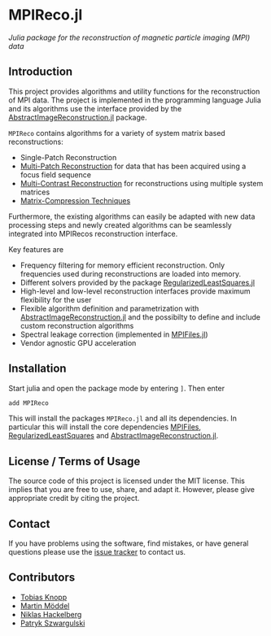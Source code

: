 # MPIReco.jl

*Julia package for the reconstruction of magnetic particle imaging (MPI) data*

## Introduction

This project provides algorithms and utility functions for the reconstruction of MPI data. The project
is implemented in the programming language Julia and its algorithms use the interface provided by the [AbstractImageReconstruction.jl](https://github.com/JuliaImageRecon/AbstractImageReconstruction.jl) package.

`MPIReco` contains algorithms for a variety of system matrix based reconstructions:

* Single-Patch Reconstruction
* [Multi-Patch Reconstruction](@ref) for data that has been acquired
  using a focus field sequence
* [Multi-Contrast Reconstruction](@ref) for reconstructions using multiple system matrices
* [Matrix-Compression Techniques](@ref)

Furthermore, the existing algorithms can easily be adapted with new data processing steps and newly created algorithms can be seamlessly integrated into MPIRecos reconstruction interface.

Key features are

* Frequency filtering for memory efficient reconstruction. Only frequencies used
  during reconstructions are loaded into memory.
* Different solvers provided by the package [RegularizedLeastSquares.jl](https://github.com/tknopp/RegularizedLeastSquares.jl)
* High-level and low-level reconstruction interfaces provide maximum flexibility for
  the user
* Flexible algorithm definition and parametrization with [AbstractImageReconstruction.jl](https://github.com/JuliaImageRecon/AbstractImageReconstruction.jl) and the possibilty to define and include custom reconstruction algorithms
* Spectral leakage correction (implemented in
  [MPIFiles.jl](https://github.com/MagneticParticleImaging/MPIFiles.jl))
* Vendor agnostic GPU acceleration

## Installation

Start julia and open the package mode by entering `]`. Then enter
```julia
add MPIReco
```
This will install the packages `MPIReco.jl` and all its dependencies. In particular
this will install the core dependencies [MPIFiles](https://github.com/MagneticParticleImaging/MPIFiles.jl.git), [RegularizedLeastSquares](https://github.com/tknopp/RegularizedLeastSquares.jl.git) and [AbstractImageReconstruction.jl](https://github.com/JuliaImageRecon/AbstractImageReconstruction.jl).

## License / Terms of Usage

The source code of this project is licensed under the MIT license. This implies that
you are free to use, share, and adapt it. However, please give appropriate credit
by citing the project.

## Contact

If you have problems using the software, find mistakes, or have general questions please use
the [issue tracker](https://github.com/MagneticParticleImaging/MPIReco.jl/issues) to contact us.

## Contributors

* [Tobias Knopp](https://www.tuhh.de/ibi/people/tobias-knopp-head-of-institute.html)
* [Martin Möddel](https://www.tuhh.de/ibi/people/martin-moeddel.html)
* [Niklas Hackelberg](https://www.tuhh.de/ibi/people/niklas-hackelberg)
* [Patryk Szwargulski](https://www.tuhh.de/ibi/people/patryk-szwargulski.html)
